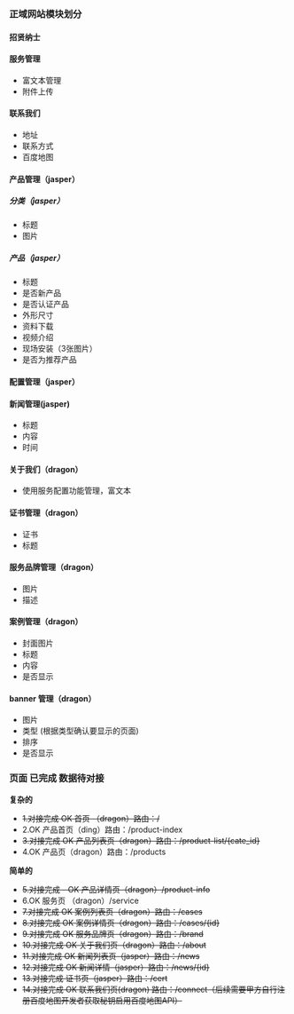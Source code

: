### 正域网站模块划分

#### 招贤纳士

#### 服务管理
- 富文本管理
- 附件上传

#### 联系我们
- 地址
- 联系方式
- 百度地图

#### 产品管理（jasper）
##### 分类（jasper）
- 标题 
- 图片

##### 产品（jasper）
- 标题
- 是否新产品
- 是否认证产品
- 外形尺寸
- 资料下载
- 视频介绍
- 现场安装（3张图片）
- 是否为推荐产品

#### 配置管理（jasper）

#### 新闻管理(jasper)
- 标题
- 内容
- 时间


#### 关于我们（dragon）
- 使用服务配置功能管理，富文本

#### 证书管理（dragon）
- 证书
- 标题

#### 服务品牌管理（dragon）
- 图片
- 描述

#### 案例管理（dragon）
- 封面图片
- 标题
- 内容
- 是否显示

#### banner 管理（dragon）
- 图片
- 类型 (根据类型确认要显示的页面)
- 排序
- 是否显示





### 页面 已完成 数据待对接

**复杂的**

* ~~1.对接完成 OK 首页 （dragon）路由：/~~
* 2.OK 产品首页（ding）路由：/product-index
* ~~3.对接完成 OK 产品列表页（dragon）路由：/product-list/{cate_id}~~
* 4.OK 产品页（dragon）路由：/products

**简单的**

* ~~5.对接完成 - OK 产品详情页（dragon）/product-info~~
* 6.OK 服务页 （dragon）/service
* ~~7.对接完成 OK 案例列表页（dragon）路由：/cases~~
* ~~8.对接完成 OK 案例详情页（dragon）路由：/cases/{id}~~
* ~~9.对接完成 OK 服务品牌页（dragon）路由：/brand~~
* ~~10.对接完成 OK 关于我们页（dragon）路由：/about~~
* ~~11.对接完成 OK 新闻列表页（jasper）路由：/news~~
* ~~12.对接完成 OK 新闻详情（jasper）路由：/news/{id}~~
* ~~13.对接完成 证书页（jasper）路由：/cert~~
* ~~14.对接完成 OK 联系我们页(dragon) 路由：/connect（后续需要甲方自行注册百度地图开发者获取秘钥启用百度地图API）~~
